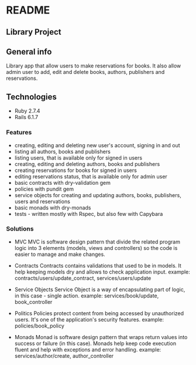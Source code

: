 # README

## Library Project

## General info
Library app that allow users to make reservations for books.
It also allow admin user to add, edit and delete books, authors, publishers and reservations.

## Technologies
* Ruby 2.7.4
* Rails 6.1.7

### Features
* creating, editing and deleting new user's account, signing in and out
* listing all authors, books and publishers
* listing users, that is available only for signed in users
* creating, editing and deleting authors, books and publishers
* creating reservations for books for signed in users
* editing reservations status, that is available only for admin user
* basic contracts with dry-validation gem
* policies with pundit gem
* service objects for creating and updating authors, books, publishers, users and reservations
* basic monads with dry-monads
* tests - written mostly with Rspec, but also few with Capybara

### Solutions
* MVC
MVC is software design pattern that divide the related program logic into 3 elements (models, views and controllers) so 
the code is easier to manage and make changes.

* Contracts
Contracts contains validations that used to be in models. It help keeping models dry and allows to check application input.
example: contracts/users/update_contract, services/users/update

* Service Objects
Service Object is a way of encapsulating part of logic, in this case - single action. 
example: services/book/update, book_controller

* Politics
Policies protect content from being accessed by unauthorized users. It's one of the application's security features.
example: policies/book_policy

* Monads
Monad is software design pattern that wraps return values into success or failure (in this case). Monads help keep code
execution fluent and help with exceptions and error handling. 
example: services/author/create, author_controller
